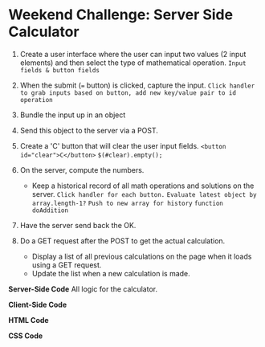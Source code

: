 # Weekend Challenge: Server Side Calculator

1. Create a user interface where the user can input two values (2 input elements) and then select the type of mathematical operation. 
    `Input fields & button fields`

2. When the submit (`=` button) is clicked, capture the input.
    `Click handler to grab inputs based on button, add new key/value pair to id operation`

3. Bundle the input up in an object
4. Send this object to the server via a POST.
5. Create a 'C' button that will clear the user input fields.
    `<button id="clear">C</button>`
    `$(#clear).empty();`

6. On the server, compute the numbers.
    * Keep a historical record of all math operations and solutions on the server. 
    `Click handler for each button.`
    `Evaluate latest object by array.length-1?`
    `Push to new array for history`
    `function doAddition`
    
7. Have the server send back the OK.
8. Do a GET request after the POST to get the actual calculation.
    * Display a list of all previous calculations on the page when it loads using a GET request. 
    * Update the list when a new calculation is made.




**Server-Side Code**
All logic for the calculator.


**Client-Side Code**


**HTML Code**

**CSS Code**